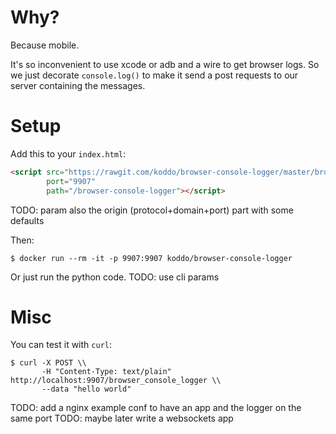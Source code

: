 
# Why?

Because mobile.

It's so inconvenient to use xcode or adb and a wire to get browser logs.
So we just decorate `console.log()` to make it send a post requests to our server containing the messages.


# Setup

Add this to your `index.html`:

``` HTML
<script src="https://rawgit.com/koddo/browser-console-logger/master/browser-console-logger.js"
        port="9907"
        path="/browser-console-logger"></script>
```

TODO: param also the origin (protocol+domain+port) part with some defaults

Then:

``` Shell
$ docker run --rm -it -p 9907:9907 koddo/browser-console-logger
```

Or just run the python code.
TODO: use cli params

# Misc

You can test it with `curl`:

``` Shell
$ curl -X POST \\
       -H "Content-Type: text/plain" http://localhost:9907/browser_console_logger \\
       --data "hello world"
```

TODO: add a nginx example conf to have an app and the logger on the same port
TODO: maybe later write a websockets app
